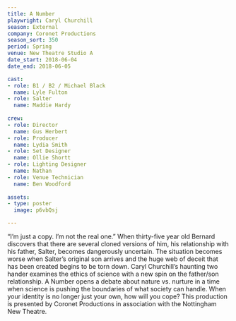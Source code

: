 ```yaml
---
title: A Number
playwright: Caryl Churchill
season: External
company: Coronet Productions
season_sort: 350
period: Spring
venue: New Theatre Studio A
date_start: 2018-06-04
date_end: 2018-06-05

cast:
- role: B1 / B2 / Michael Black
  name: Lyle Fulton
- role: Salter
  name: Maddie Hardy
  
crew:
- role: Director
  name: Gus Herbert
- role: Producer
  name: Lydia Smith
- role: Set Designer
  name: Ollie Shortt
- role: Lighting Designer
  name: Nathan
- role: Venue Technician
  name: Ben Woodford
  
assets:
- type: poster
  image: p6vbQsj

---
```


“I’m just a copy. I’m not the real one.” When thirty-five year old Bernard discovers that there are several cloned versions of him, his relationship with his father, Salter, becomes dangerously uncertain. The situation becomes worse when Salter’s original son arrives and the huge web of deceit that has been created begins to be torn down. Caryl Churchill’s haunting two hander examines the ethics of science with a new spin on the father/son relationship. A Number opens a debate about nature vs. nurture in a time when science is pushing the boundaries of what society can handle. When your identity is no longer just your own, how will you cope? This production is presented by Coronet Productions in association with the Nottingham New Theatre.
